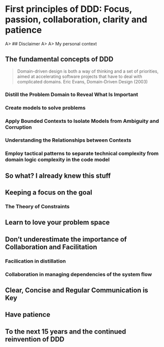 # First principles of DDD: Focus, passion, collaboration, clarity and patience

A> ## Disclaimer
A>
A> My personal context

## The fundamental concepts of DDD

> Domain-driven design is both a way of thinking and a set of priorities, aimed at accelerating software projects that have to deal with complicated domains. Eric Evans, Domain-Driven Design (2003)

### Distill the Problem Domain to Reveal What Is Important

### Create models to solve problems

### Apply Bounded Contexts to Isolate Models from Ambiguity and Corruption

### Understanding the Relationships between Contexts

### Employ tactical patterns to separate technical complexity from domain logic complexity in the code model

## So what? I already knew this stuff

## Keeping a focus on the goal

### The Theory of Constraints

## Learn to love your problem space

## Don’t underestimate the importance of Collaboration and Facilitation

### Facilication in distillation

### Collaboration in managing dependencies of the system flow

## Clear, Concise and Regular Communication is Key

## Have patience 

## To the next 15 years and the continued reinvention of DDD
